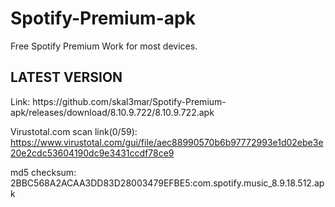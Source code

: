 # Spotify-Premium-apk
Free Spotify Premium 
Work for most devices.

<h2>LATEST VERSION</h2>
Link: https://github.com/skal3mar/Spotify-Premium-apk/releases/download/8.10.9.722/8.10.9.722.apk

Virustotal.com scan link(0/59): https://www.virustotal.com/gui/file/aec88990570b6b97772993e1d02ebe3e20e2cdc53604190dc9e3431ccdf78ce9

md5 checksum: 2BBC568A2ACAA3DD83D28003479EFBE5:com.spotify.music_8.9.18.512.apk


